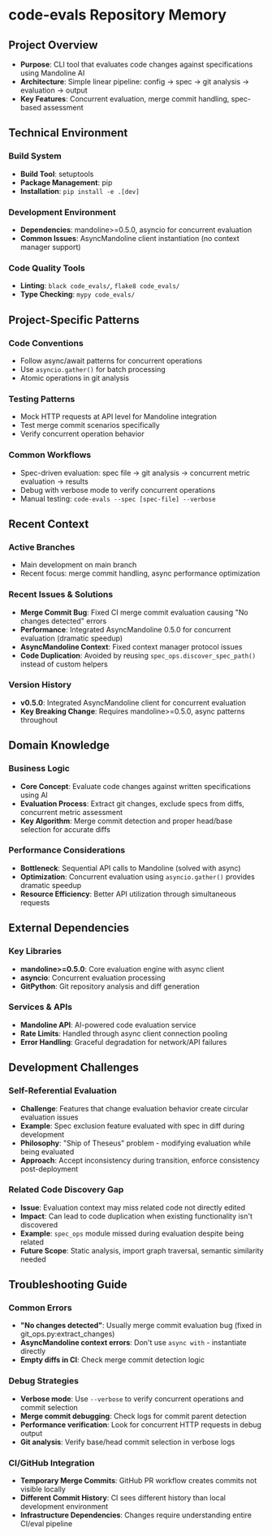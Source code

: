 # code-evals Repository Memory

## Project Overview

- **Purpose**: CLI tool that evaluates code changes against specifications using Mandoline AI
- **Architecture**: Simple linear pipeline: config → spec → git analysis → evaluation → output
- **Key Features**: Concurrent evaluation, merge commit handling, spec-based assessment

## Technical Environment

### Build System

- **Build Tool**: setuptools
- **Package Management**: pip
- **Installation**: `pip install -e .[dev]`

### Development Environment

- **Dependencies**: mandoline>=0.5.0, asyncio for concurrent evaluation
- **Common Issues**: AsyncMandoline client instantiation (no context manager support)

### Code Quality Tools

- **Linting**: `black code_evals/`, `flake8 code_evals/`
- **Type Checking**: `mypy code_evals/`

## Project-Specific Patterns

### Code Conventions

- Follow async/await patterns for concurrent operations
- Use `asyncio.gather()` for batch processing
- Atomic operations in git analysis

### Testing Patterns

- Mock HTTP requests at API level for Mandoline integration
- Test merge commit scenarios specifically
- Verify concurrent operation behavior

### Common Workflows

- Spec-driven evaluation: spec file → git analysis → concurrent metric evaluation → results
- Debug with verbose mode to verify concurrent operations
- Manual testing: `code-evals --spec [spec-file] --verbose`

## Recent Context

### Active Branches

- Main development on main branch
- Recent focus: merge commit handling, async performance optimization

### Recent Issues & Solutions

- **Merge Commit Bug**: Fixed CI merge commit evaluation causing "No changes detected" errors
- **Performance**: Integrated AsyncMandoline 0.5.0 for concurrent evaluation (dramatic speedup)
- **AsyncMandoline Context**: Fixed context manager protocol issues
- **Code Duplication**: Avoided by reusing `spec_ops.discover_spec_path()` instead of custom helpers

### Version History

- **v0.5.0**: Integrated AsyncMandoline client for concurrent evaluation
- **Key Breaking Change**: Requires mandoline>=0.5.0, async patterns throughout

## Domain Knowledge

### Business Logic

- **Core Concept**: Evaluate code changes against written specifications using AI
- **Evaluation Process**: Extract git changes, exclude specs from diffs, concurrent metric assessment
- **Key Algorithm**: Merge commit detection and proper head/base selection for accurate diffs

### Performance Considerations

- **Bottleneck**: Sequential API calls to Mandoline (solved with async)
- **Optimization**: Concurrent evaluation using `asyncio.gather()` provides dramatic speedup
- **Resource Efficiency**: Better API utilization through simultaneous requests

## External Dependencies

### Key Libraries

- **mandoline>=0.5.0**: Core evaluation engine with async client
- **asyncio**: Concurrent evaluation processing
- **GitPython**: Git repository analysis and diff generation

### Services & APIs

- **Mandoline API**: AI-powered code evaluation service
- **Rate Limits**: Handled through async client connection pooling
- **Error Handling**: Graceful degradation for network/API failures

## Development Challenges

### Self-Referential Evaluation

- **Challenge**: Features that change evaluation behavior create circular evaluation issues
- **Example**: Spec exclusion feature evaluated with spec in diff during development
- **Philosophy**: "Ship of Theseus" problem - modifying evaluation while being evaluated
- **Approach**: Accept inconsistency during transition, enforce consistency post-deployment

### Related Code Discovery Gap

- **Issue**: Evaluation context may miss related code not directly edited
- **Impact**: Can lead to code duplication when existing functionality isn't discovered
- **Example**: `spec_ops` module missed during evaluation despite being related
- **Future Scope**: Static analysis, import graph traversal, semantic similarity needed

## Troubleshooting Guide

### Common Errors

- **"No changes detected"**: Usually merge commit evaluation bug (fixed in git_ops.py:extract_changes)
- **AsyncMandoline context errors**: Don't use `async with` - instantiate directly
- **Empty diffs in CI**: Check merge commit detection logic

### Debug Strategies

- **Verbose mode**: Use `--verbose` to verify concurrent operations and commit selection
- **Merge commit debugging**: Check logs for commit parent detection
- **Performance verification**: Look for concurrent HTTP requests in debug output
- **Git analysis**: Verify base/head commit selection in verbose logs

### CI/GitHub Integration

- **Temporary Merge Commits**: GitHub PR workflow creates commits not visible locally
- **Different Commit History**: CI sees different history than local development environment
- **Infrastructure Dependencies**: Changes require understanding entire CI/eval pipeline
